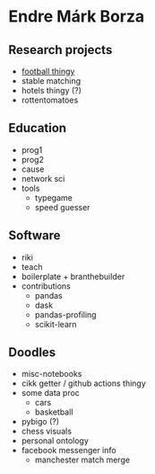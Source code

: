 # Endre Márk Borza

## Research projects
- [football thingy](/football-data-research/)
- stable matching
- hotels thingy (?)
- rottentomatoes

## Education
- prog1
- prog2
- cause
- network sci
- tools
  - typegame
  - speed guesser

## Software
- riki
- teach
- boilerplate + branthebuilder
- contributions
  - pandas
  - dask
  - pandas-profiling
  - scikit-learn

## Doodles
- misc-notebooks
- cikk getter / github actions thingy
- some data proc
  - cars
  - basketball
- pybigo (?)
- chess visuals
- personal ontology
- facebook messenger info
  - manchester match merge
